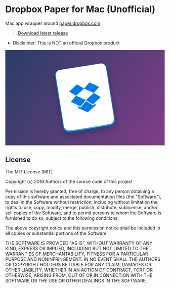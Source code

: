 # Dropbox Paper for Mac (Unofficial)
Mac app wrapper around [paper.dropbox.com](https://paper.dropbox.com)

> [Download latest release](https://github.com/mituoh/Dropbox-Paper-Mac/releases/download/v1.0/Dropbox.Paper.app.zip)<br>

- Disclaimer: This is NOT an official Dropbox product

![Dropbox Paper for Mac Icon](paper.png)

## License

The MIT License (MIT)

Copyright (c) 2016 Authors of the source code of this project

Permission is hereby granted, free of charge, to any person obtaining a copy
of this software and associated documentation files (the "Software"), to deal
in the Software without restriction, including without limitation the rights
to use, copy, modify, merge, publish, distribute, sublicense, and/or sell
copies of the Software, and to permit persons to whom the Software is
furnished to do so, subject to the following conditions:

The above copyright notice and this permission notice shall be included in all
copies or substantial portions of the Software.

THE SOFTWARE IS PROVIDED "AS IS", WITHOUT WARRANTY OF ANY KIND, EXPRESS OR
IMPLIED, INCLUDING BUT NOT LIMITED TO THE WARRANTIES OF MERCHANTABILITY,
FITNESS FOR A PARTICULAR PURPOSE AND NONINFRINGEMENT. IN NO EVENT SHALL THE
AUTHORS OR COPYRIGHT HOLDERS BE LIABLE FOR ANY CLAIM, DAMAGES OR OTHER
LIABILITY, WHETHER IN AN ACTION OF CONTRACT, TORT OR OTHERWISE, ARISING FROM,
OUT OF OR IN CONNECTION WITH THE SOFTWARE OR THE USE OR OTHER DEALINGS IN THE
SOFTWARE.

